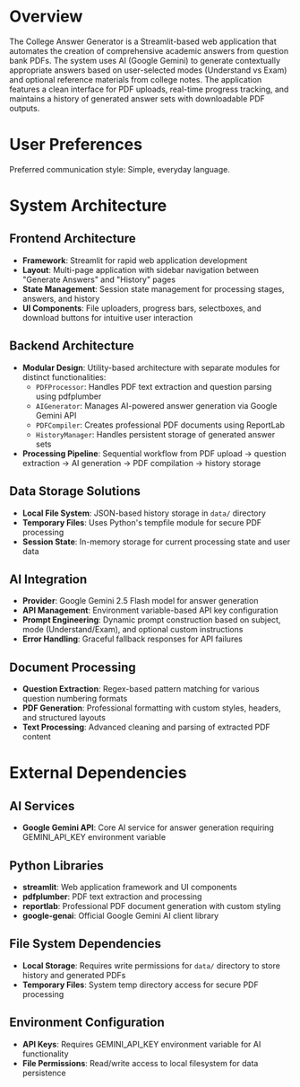 # Overview

The College Answer Generator is a Streamlit-based web application that automates the creation of comprehensive academic answers from question bank PDFs. The system uses AI (Google Gemini) to generate contextually appropriate answers based on user-selected modes (Understand vs Exam) and optional reference materials from college notes. The application features a clean interface for PDF uploads, real-time progress tracking, and maintains a history of generated answer sets with downloadable PDF outputs.

# User Preferences

Preferred communication style: Simple, everyday language.

# System Architecture

## Frontend Architecture
- **Framework**: Streamlit for rapid web application development
- **Layout**: Multi-page application with sidebar navigation between "Generate Answers" and "History" pages
- **State Management**: Session state management for processing stages, answers, and history
- **UI Components**: File uploaders, progress bars, selectboxes, and download buttons for intuitive user interaction

## Backend Architecture
- **Modular Design**: Utility-based architecture with separate modules for distinct functionalities:
  - `PDFProcessor`: Handles PDF text extraction and question parsing using pdfplumber
  - `AIGenerator`: Manages AI-powered answer generation via Google Gemini API
  - `PDFCompiler`: Creates professional PDF documents using ReportLab
  - `HistoryManager`: Handles persistent storage of generated answer sets
- **Processing Pipeline**: Sequential workflow from PDF upload → question extraction → AI generation → PDF compilation → history storage

## Data Storage Solutions
- **Local File System**: JSON-based history storage in `data/` directory
- **Temporary Files**: Uses Python's tempfile module for secure PDF processing
- **Session State**: In-memory storage for current processing state and user data

## AI Integration
- **Provider**: Google Gemini 2.5 Flash model for answer generation
- **API Management**: Environment variable-based API key configuration
- **Prompt Engineering**: Dynamic prompt construction based on subject, mode (Understand/Exam), and optional custom instructions
- **Error Handling**: Graceful fallback responses for API failures

## Document Processing
- **Question Extraction**: Regex-based pattern matching for various question numbering formats
- **PDF Generation**: Professional formatting with custom styles, headers, and structured layouts
- **Text Processing**: Advanced cleaning and parsing of extracted PDF content

# External Dependencies

## AI Services
- **Google Gemini API**: Core AI service for answer generation requiring GEMINI_API_KEY environment variable

## Python Libraries
- **streamlit**: Web application framework and UI components
- **pdfplumber**: PDF text extraction and processing
- **reportlab**: Professional PDF document generation with custom styling
- **google-genai**: Official Google Gemini AI client library

## File System Dependencies
- **Local Storage**: Requires write permissions for `data/` directory to store history and generated PDFs
- **Temporary Files**: System temp directory access for secure PDF processing

## Environment Configuration
- **API Keys**: Requires GEMINI_API_KEY environment variable for AI functionality
- **File Permissions**: Read/write access to local filesystem for data persistence